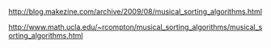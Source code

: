 http://blog.makezine.com/archive/2009/08/musical_sorting_algorithms.html

http://www.math.ucla.edu/~rcompton/musical_sorting_algorithms/musical_sorting_algorithms.html
